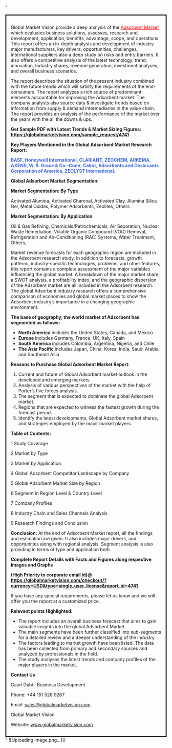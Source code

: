 "<div style='border: 3px solid black; padding: 1em;'>

Global Market Vision provide a deep analysis of the <a style='color: #ff0000;' href='https://globalmarketvision.com/reports/global-adsorbent-market/4741'>Adsorbent Market</a> which evaluates business solutions, assesses, research and development, application, benefits, advantage, scope, and operations. This report offers an in-depth analysis and development of industry major manufacturers, key drivers, opportunities, challenges, international suppliers also a deep study on risks and entry barriers. It also offers a competitive analysis of the latest technology, trend, innovation, Industry shares, revenue generation, investment analyses, and overall business scenarios.

The report describes the situation of the present industry combined with the future trends which will satisfy the requirements of the end-consumers. The report analyzes a rich source of predominant elements accountable for improving the Adsorbent market. The company analysts also source data &amp; investigate trends based on information from supply &amp; demand intermediaries in the value chain. The report provides an analysis of the performance of the market over the years with the all the downs &amp; ups.

<strong>Get Sample PDF with Latest Trends &amp; Market Sizing Figures:</strong><strong> <a style='color: #ff0000;' href='https://globalmarketvision.com/sample_request/4741?utm_source=linkedinPulse&utm_medium=Dhiraj&utm_campaign=Dhiraj'><strong>https://globalmarketvision.com/sample_request/4741</strong></a></strong>

<strong>Key Players Mentioned in the Global Adsorbent Market Research Report:</strong>

<strong style='color: #4169e1;'>BASF, Honeywell International, CLARIANT, ZEOCHEM, ARKEMA, AXENS, W. R. Grace & Co.-Conn, Cabot, Adsorbents and Desiccants Corporation of America, ZEOLYST International.

</strong>

<strong>Global Adsorbent Market Segmentation:</strong>

<strong>Market Segmentation: By Type</strong>

Activated Alumina, Activated Charcoal, Activated Clay, Alumina Silica Gel, Metal Oxides, Polymer Adsorbents, Zeolites, Others

<strong>Market Segmentation: By Application</strong>

Oil & Gas Refining, Chemicals/Petrochemicals, Air Separation, Nuclear Waste Remediation, Volatile Organic Compound (VOC) Removal, Refrigeration and Air-Conditioning (RAC) Systems, Water Treatment, Others,

Market revenue forecasts for each geographic region are included in the Adsorbent research study. In addition to forecasts, growth patterns, industry-specific technologies, problems, and other features, this report contains a complete assessment of the major variables influencing the global market. A breakdown of the major market share, a SWOT analysis, a profitability index, and the geographic dispersion of the Adsorbent market are all included in the Adsorbent research. The global Adsorbent industry research offers a comprehensive comparison of economies and global market places to show the Adsorbent industry’s importance in a changing geographic environment.

<strong>The base of geography, the world market of Adsorbent has segmented as follows:</strong>
<ul>
  <li><strong>North America</strong> includes the United States, Canada, and Mexico</li>
  <li><strong>Europe</strong> includes Germany, France, UK, Italy, Spain</li>
  <li><strong>South America</strong> includes Colombia, Argentina, Nigeria, and Chile</li>
  <li><strong>The Asia Pacific</strong> includes Japan, China, Korea, India, Saudi Arabia, and Southeast Asia</li>
</ul>
<strong>Reasons to Purchase Global Adsorbent Market Report</strong>:
<ol>
  <li>Current and future of Global Adsorbent market outlook in the developed and emerging markets.</li>
  <li>Analysis of various perspectives of the market with the help of Porter’s five forces analysis.</li>
  <li>The segment that is expected to dominate the global Adsorbent market.</li>
  <li>Regions that are expected to witness the fastest growth during the forecast period.</li>
  <li>Identify the latest developments, Global Adsorbent market shares, and strategies employed by the major market players.</li>
</ol>
<strong>Table of Contents:</strong>

1 Study Coverage

2 Market by Type

3 Market by Application

4 Global Adsorbent Competitor Landscape by Company

5 Global Adsorbent Market Size by Region

6 Segment in Region Level &amp; Country Level

7 Company Profiles

8 Industry Chain and Sales Channels Analysis

9 Research Findings and Conclusion

<strong>Conclusion:</strong> At the end of Adsorbent Market report, all the findings and estimation are given. It also includes major drivers, and opportunities along with regional analysis. Segment analysis is also providing in terms of type and application both.

<strong> Complete Report Details with Facts and Figures along respective Images and Graphs </strong>

<strong>(High Priority to corporate email id)</strong><strong>@</strong><strong> <strong><a style='color: #ff0000;' href='https://globalmarketvision.com/checkout/?currency=USD&type=single_user_license&report_id=4741?utm_source=linkedinPulse&utm_medium=Dhiraj&utm_campaign=Dhiraj'>https://globalmarketvision.com/checkout/?currency=USD&type=single_user_license&report_id=4741</a></strong>
</strong>

If you have any special requirements, please let us know and we will offer you the report at a customized price.

<strong>Relevant points Highlighted:</strong>
<ul>
  <li>The report includes an overall business forecast that aims to gain valuable insights into the global Adsorbent Market.</li>
  <li>The main segments have been further classified into sub-segments for a detailed review and a deeper understanding of the industry.</li>
  <li>The factors leading to market growth have been listed. The data has been collected from primary and secondary sources and analyzed by professionals in the field.</li>
  <li>The study analyses the latest trends and company profiles of the major players in the market.</li>
</ul>
<strong>Contact Us</strong>

Gauri Dabi | Business Development

Phone: +44 151 528 9267

Email: <a href='mailto:sales@globalmarketvision.com'>sales@globalmarketvision.com</a>

Global Market Vision

Website: <a href='http://www.globalmarketvision.com/'>www.globalmarketvision.com</a>

</div>"
![Uploading image.png…]()
